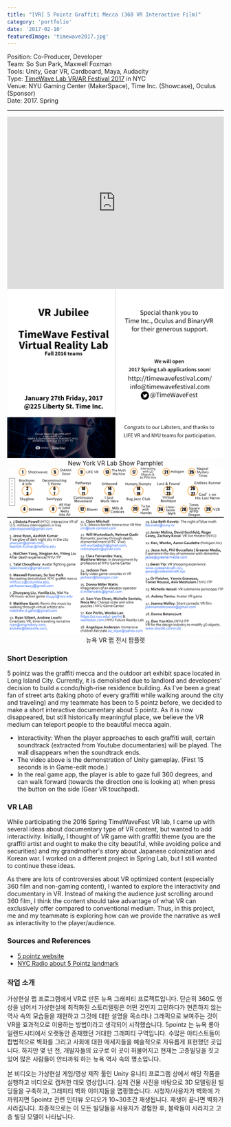 ```yaml
---
title: "[VR] 5 Pointz Graffiti Mecca (360 VR Interactive Film)"
category: 'portfolio'
date: '2017-02-10'
featuredImage: 'timewave2017.jpg'
---
```

<div class="intro">
Position: Co-Producer, Developer <br />
Team: So Sun Park, Maxwell Foxman<br />
Tools: Unity, Gear VR, Cardboard, Maya, Audacity<br />
Type: <a target="_blank" rel="noreferrer" href="http://timewavefestival.com/virtualrealitylab-2017-projects/">TimeWave Lab VR/AR Festival 2017</a> in NYC <br />
Venue: NYU Gaming Center (MakerSpace), Time Inc. (Showcase), Oculus (Sponsor) <br />
Date: 2017. Spring
</div>
<hr />

<iframe width="100%" height="400" src="https://www.youtube.com/embed/kRfG-g5NoZU" frameborder="0" allow="accelerometer; autoplay; clipboard-write; encrypted-media; gyroscope; picture-in-picture" allowfullscreen></iframe>

<figure style="display: block; margin: 0 auto; text-align: center">
<img src="timewave2017.jpg">
<figcaption>New York VR Lab Show Pamphlet</figcaption>
</figure>

<figure style="display: block; margin: 0 auto; text-align: center">
<img src="timewave2017-1.jpg">
<figcaption>뉴욕 VR 랩 전시 팜플렛</figcaption>
</figure>

### Short Description

5 pointz was the graffiti mecca and the outdoor art exhibit space located in Long Island City. Currently, it is demolished due to landlord and developers' decision to build a condo/high-rise residence building. As I've been a great fan of street arts (taking photo of every graffiti while walking around the city and traveling) and my teammate has been to 5 pointz before, we decided to make a short interactive documentary about 5 pointz. As it is now disappeared, but still historically meaningful place, we believe the VR medium can teleport people to the beautiful mecca again.

- Interactivity: When the player approaches to each graffiti wall, certain soundtrack (extracted from Youtube documentaries) will be played. The wall disappears when the soundtrack ends.
- The video above is the demonstration of Unity gameplay. (First 15 seconds is in Game-edit mode.)
- In the real game app, the player is able to gaze full 360 degrees, and can walk forward (towards the direction one is looking at) when press the button on the side (Gear VR touchpad).

### VR LAB

While participating the 2016 Spring TimeWaveFest VR lab, I came up with several ideas about documentary type of VR content, but wanted to add interactivity. Initially, I thought of VR game with graffiti theme (you are the graffiti artist and ought to make the city beautiful, while avoiding police and securities) and my grandmother's story about Japanese colonization and Korean war. I worked on a different project in Spring Lab, but I still wanted to continue these ideas.

As there are lots of controversies about VR optimized content (especially 360 film and non-gaming content), I wanted to explore the interactivity and documentary in VR. Instead of making the audience just scrolling around 360 film, I think the content should take advantage of what VR can exclusively offer compared to conventional medium. Thus, in this project, me and my teammate is exploring how can we provide the narrative as well as interactivity to the player/audience.

### Sources and References

- [5 pointz website](http://5ptz.com/)
- [NYC Radio about 5 Pointz landmark](http://www.wnyc.org/story/queens-loses-graffiti-landmark/)

### 작업 소개

가상현실 랩 프로그램에서 VR로 만든 뉴욕 그래피티 프로젝트입니다. 단순히 360도 영상을 넘어서 가상현실에 최적화된 스토리텔링은 어떤 것인지 고민하다가 현존하지 않는 역사 속의 모습들을 재현하고 그것에 대한 설명을 목소리나 그래픽으로 보여주는 것이 VR을 효과적으로 이용하는 방법이라고 생각되어 시작했습니다. 5pointz 는 뉴욕 롱아일랜드시티에서 오랫동안 존재했던 거대한 그래피티 구역입니다. 수많은 아티스트들이 합법적으로 벽화를 그리고 사회에 대한 메세지들을 예술적으로 자유롭게 표현했던 곳입니다. 하지만 몇 년 전, 개발자들의 요구로 이 곳이 허물어지고 현재는 고층빌딩을 짓고 있어 많은 사람들이 안타까워 하는 뉴욕 역사 속의 명소입니다.

본 비디오는 가상현실 게임/영상 제작 툴인 Unity 유니티 프로그램 상에서 해당 작품을 실행하고 비디오로 캡쳐한 데모 영상입니다. 실제 건물 사진을 바탕으로 3D 모델링된 빌딩들을 구축하고, 그래피티 벽화 이미지들을 맵핑했습니다. 시청자/사용자가 벽화에 가까워지면 5pointz 관련 인터뷰 오디오가 10~30초간 재생됩니다. 재생이 끝나면 벽화가 사라집니다. 최종적으로는 이 모든 빌딩들을 사용자가 경험한 후, 블락들이 사라지고 고층 빌딩 모델이 나타납니다.
